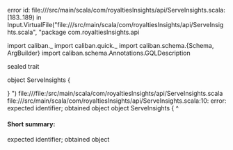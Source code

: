 error id: file://<WORKSPACE>/src/main/scala/com/royaltiesInsights/api/ServeInsights.scala:[183..189) in Input.VirtualFile("file://<WORKSPACE>/src/main/scala/com/royaltiesInsights/api/ServeInsights.scala", "package com.royaltiesInsights.api

import caliban._
import caliban.quick._
import caliban.schema.{Schema, ArgBuilder}
import caliban.schema.Annotations.GQLDescription

sealed trait 

object ServeInsights {
  
}
")
file://<WORKSPACE>/file:<WORKSPACE>/src/main/scala/com/royaltiesInsights/api/ServeInsights.scala
file://<WORKSPACE>/src/main/scala/com/royaltiesInsights/api/ServeInsights.scala:10: error: expected identifier; obtained object
object ServeInsights {
^
#### Short summary: 

expected identifier; obtained object